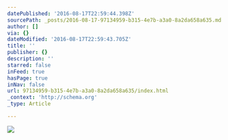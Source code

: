 ```yaml
---
datePublished: '2016-08-17T22:59:44.398Z'
sourcePath: _posts/2016-08-17-97134959-b315-4e7b-a3a0-8a2da658a635.md
author: []
via: {}
dateModified: '2016-08-17T22:59:43.705Z'
title: ''
publisher: {}
description: ''
starred: false
inFeed: true
hasPage: true
inNav: false
url: 97134959-b315-4e7b-a3a0-8a2da658a635/index.html
_context: 'http://schema.org'
_type: Article

---
```

![](https://the-grid-user-content.s3-us-west-2.amazonaws.com/9056ebd2-8669-48c3-96cb-4efff0eaacac.png)